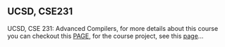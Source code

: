 ## UCSD, CSE231
UCSD, CSE 231: Advanced Compilers, for more details about this course you can checkout this [PAGE](https://cseweb.ucsd.edu/classes/sp14/cse231-a/index.html), for the course project, see this [page](https://cseweb.ucsd.edu/classes/sp14/cse231-a/project.html)...
